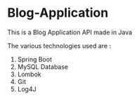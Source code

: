 # Blog-Application

This is a Blog Application API made in Java


The various technologies used are :

1. Spring Boot
2. MySQL Database
3. Lombok
4. Git
5. Log4J
